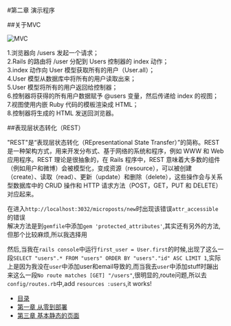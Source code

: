 #第二章 演示程序

##关于MVC

![MVC](http://railstutorial-china.org/rails3/assets/images/figures/mvc_detailed.png "MVC")  

1.浏览器向 /users 发起一个请求；  
2.Rails 的路由将 /user 分配到 Users 控制器的 index 动作；  
3.index 动作向 User 模型获取所有的用户（User.all）；  
4.User 模型从数据库中将所有的用户读取出来；  
5.User 模型将所有的用户返回给控制器；  
6.控制器将获得的所有用户数据赋予 @users 变量，然后传递给 index 的视图；  
7.视图使用内嵌 Ruby 代码的模板渲染成 HTML；  
8.控制器将生成的 HTML 发送回浏览器。  

##表现层状态转化（REST）

"REST"是“表现层状态转化（REpresentational State Transfer）”的简称。REST 是一种架构方式，用来开发分布式、基于网络的系统和程序，例如 WWW 和 Web 应用程序。REST 理论是很抽象的，在 Rails 程序中，REST 意味着大多数的组件（例如用户和微博）会被模型化，变成资源（resource），可以被创建（create）、读取（read）、更新（update）和删除（delete），这些操作会与关系型数据库中的 CRUD 操作和 HTTP 请求方法（POST，GET，PUT 和 DELETE）对应起来。

在进入`http://localhost:3032/microposts/new`时出现该错误`attr_accessible`的错误<br/>
解决方法是到`gemfile`中添加`gem 'protected_attributes'`,其实还有另外的方法,但那个比较麻烦,所以我选择用

然后,当我在`rails console`中运行`first_user = User.first`的时候,出现了这么一段`SELECT "users".* FROM "users" ORDER BY "users"."id" ASC LIMIT 1`,实际上是因为我没在`user`中添加user和email导致的,而当我去`user`中添加stuff时蹦出来这么一段`No route matches [GET] "/users"`,很明显的,route问题,所以去`config/routes.rb`中,add `resources :users`,it works!







  * [目录](README.md)
  * [第一章 从零到部署](00.md)
  * [第三章 基本静态的页面](02.md)